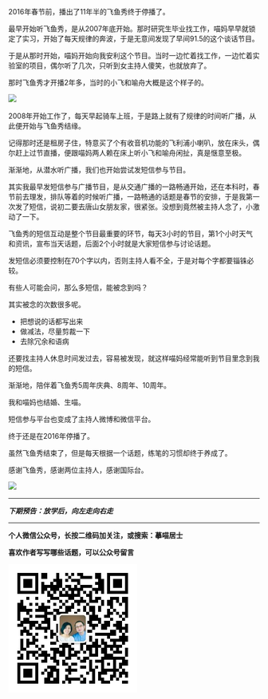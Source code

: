 2016年春节前，播出了11年半的飞鱼秀终于停播了。

最早开始听飞鱼秀，是从2007年底开始。那时研究生毕业找工作，喵妈早早就锁定了实习，开始了每天规律的奔波，于是无意间发现了早间91.5的这个谈话节目。

于是从那时开始，喵妈开始向我安利这个节目。当时一边忙着找工作，一边忙着实验室的项目，偶尔听了几次，只听到女主持人傻笑，也就放弃了。

那时飞鱼秀才开播2年多，当时的小飞和喻舟大概是这个样子的。

![](http://upload-images.jianshu.io/upload_images/51001-d42f3571eee7b12c.jpg)

2008年开始工作了，每天早起骑车上班，于是路上就有了规律的时间听广播，从此便开始与飞鱼秀结缘。

记得那时还是租房子住，特意买了个有收音机功能的飞利浦小喇叭，放在床头，偶尔赶上过节直播，便跟喵妈两人赖在床上听小飞和喻舟闲扯，真是惬意至极。

渐渐地，从潜水听广播，我们也开始尝试发短信参与节目。

其实我最早发短信参与广播节目，是从交通广播的一路畅通开始，还在本科时，春节前去理发，排队等着的时候听广播，一路畅通的话题是春节的安排，于是我第一次发了短信，说初二要去唐山女朋友家，很紧张。没想到竟然被主持人念了，小激动了一下。

飞鱼秀的短信互动是整个节目最重要的环节，每天3小时的节目，第1个小时天气和资讯，宣布当天话题，后面2个小时就是大家短信参与讨论话题。

发短信必须要控制在70个字以内，否则主持人看不全，于是对每个字都要锱铢必较。

有些人可能会问，那么多短信，能被念到吗？

其实被念的次数很多呢。

* 把想说的话都写出来
* 做减法，尽量剪裁一下
* 去除冗余和语病

还要找主持人休息时间发过去，容易被发现，就这样喵妈经常能听到节目里念到我的短信。

渐渐地，陪伴着飞鱼秀5周年庆典、8周年、10周年。

我和喵妈也结婚、生喵。

短信参与平台也变成了主持人微博和微信平台。

终于还是在2016年停播了。

虽然飞鱼秀结束了，但是每天根据一个话题，练笔的习惯却终于养成了。

感谢飞鱼秀，感谢两位主持人，感谢国际台。

![](http://upload-images.jianshu.io/upload_images/51001-3b9903c7cdc592c8.jpeg)



***

***下期预告：放学后，向左走向右走***

***


**个人微信公众号，长按二维码加关注，或搜索：摹喵居士**

**喜欢作者写写哪些话题，可以公众号留言**

![](https://github.com/jiluofu/jiluofu.github.com/raw/master/momiaojushi/static/qrcode.jpg)